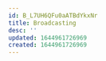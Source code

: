 ```yaml
---
id: B_L7UH6QFu0aATBdYkxNr
title: Broadcasting
desc: ''
updated: 1644961726969
created: 1644961726969
---
```


